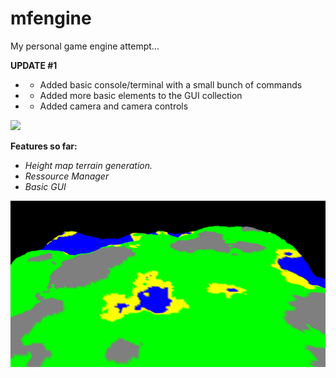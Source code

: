 # mfengine
My personal game engine attempt...

**UPDATE #1**
* - Added basic console/terminal with a small bunch of commands
* - Added more basic elements to the GUI collection
* - Added camera and camera controls

![](/README/terminal_preview.gif)

**Features so far:**
* *Height map terrain generation.*
* *Ressource Manager*
* *Basic GUI*

![GitHub Logo](/README/mfengine_01.png)

